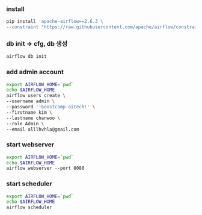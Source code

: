 ### install
```sh
pip install 'apache-airflow==2.6.3 \
--constraint "https://raw.githubusercontent.com/apache/airflow/constraints-2.6.3constraints-3.11.txt"
```

### db init -> cfg, db 생성
```sh
airflow db init
```

### add admin account
```sh
export AIRFLOW_HOME=`pwd`
echo $AIRFLOW_HOME 
airflow users create \
--username admin \
--password '!boostcamp-aitech!' \
--firstname kim \
--lastname chanwoo \
--role Admin \
--email alllhvhla@gmail.com
```

### start webserver
```sh
export AIRFLOW_HOME=`pwd`
echo $AIRFLOW_HOME 
airflow webserver ­--port 8080
```

### start scheduler
```sh
export AIRFLOW_HOME=`pwd`
echo $AIRFLOW_HOME 
airflow scheduler
```

